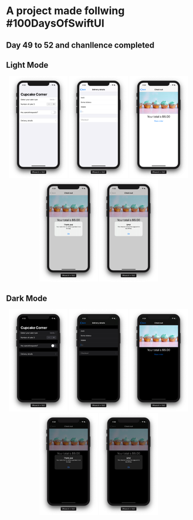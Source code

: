 #  A project made follwing #100DaysOfSwiftUI
## Day 49 to 52 and chanllence completed



## Light Mode
<p align="center">
	<img src="https://github.com/DominatorVbN/Cupcake-Corner/blob/master/README%20FILES/home.png?raw=true" alt="Home" width="160">
	<img src="https://github.com/DominatorVbN/Cupcake-Corner/blob/master/README%20FILES/dd.png?raw=true" alt="Delivery Detail" width="160">
	<img src="https://github.com/DominatorVbN/Cupcake-Corner/blob/master/README%20FILES/checkout.png?raw=true" alt="Checkout" width="160">
	<img src="https://github.com/DominatorVbN/Cupcake-Corner/blob/master/README%20FILES/ty.png?raw=true" alt="Thankyou" width="160">
	<img src="https://github.com/DominatorVbN/Cupcake-Corner/blob/master/README%20FILES/error.png?raw=true" alt="Error screenshot" width="160">
</p>



## Dark Mode
<p align="center">
	<img src="https://github.com/DominatorVbN/Cupcake-Corner/blob/master/README%20FILES/home_dark.png?raw=true" alt="Home" width="160">
	<img src="https://github.com/DominatorVbN/Cupcake-Corner/blob/master/README%20FILES/dd_dark.png?raw=true" alt="Delivery Detail" width="160">
	<img src="https://github.com/DominatorVbN/Cupcake-Corner/blob/master/README%20FILES/checkout_dark.png?raw=true" alt="Checkout" width="160">
	<img src="https://github.com/DominatorVbN/Cupcake-Corner/blob/master/README%20FILES/ty_dark.png?raw=true" alt="Thankyou" width="160">
	<img src="https://github.com/DominatorVbN/Cupcake-Corner/blob/master/README%20FILES/error_dark.png?raw=true" alt="Error screenshot" width="160">
</p>